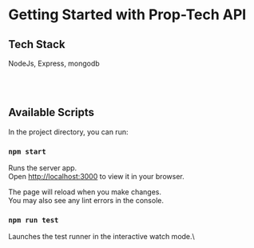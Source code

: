 # Getting Started with Prop-Tech API

## Tech Stack

NodeJs, Express, mongodb 

<br/><br/>


## Available Scripts

In the project directory, you can run:



### `npm start`

Runs the server app.\
Open [http://localhost:3000](http://localhost:3000) to view it in your browser.



The page will reload when you make changes.\
You may also see any lint errors in the console.

### `npm run test`

Launches the test runner in the interactive watch mode.\